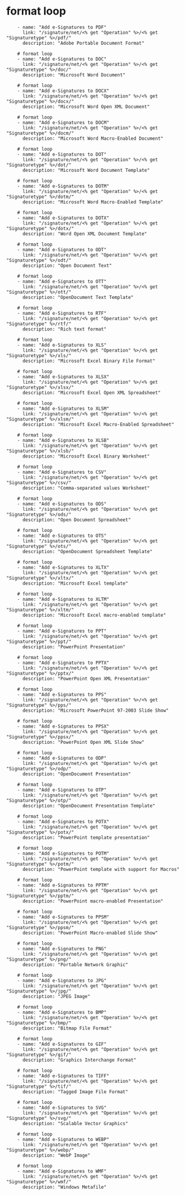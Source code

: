 # format loop
        - name: "Add e-Signatures to PDF"
          link: "/signature/net/<% get "Operation" %>/<% get "Signaturetype" %>/pdf/"
          description: "Adobe Portable Document Format"

        # format loop
        - name: "Add e-Signatures to DOC"
          link: "/signature/net/<% get "Operation" %>/<% get "Signaturetype" %>/doc/"
          description: "Microsoft Word Document"

        # format loop
        - name: "Add e-Signatures to DOCX"
          link: "/signature/net/<% get "Operation" %>/<% get "Signaturetype" %>/docx/"
          description: "Microsoft Word Open XML Document"

        # format loop
        - name: "Add e-Signatures to DOCM"
          link: "/signature/net/<% get "Operation" %>/<% get "Signaturetype" %>/docm/"
          description: "Microsoft Word Macro-Enabled Document"

        # format loop
        - name: "Add e-Signatures to DOT"
          link: "/signature/net/<% get "Operation" %>/<% get "Signaturetype" %>/dot/"
          description: "Microsoft Word Document Template"

        # format loop
        - name: "Add e-Signatures to DOTM"
          link: "/signature/net/<% get "Operation" %>/<% get "Signaturetype" %>/dotm/"
          description: "Microsoft Word Macro-Enabled Template"

        # format loop
        - name: "Add e-Signatures to DOTX"
          link: "/signature/net/<% get "Operation" %>/<% get "Signaturetype" %>/dotx/"
          description: "Word Open XML Document Template"

        # format loop
        - name: "Add e-Signatures to ODT"
          link: "/signature/net/<% get "Operation" %>/<% get "Signaturetype" %>/odt/"
          description: "Open Document Text"

        # format loop
        - name: "Add e-Signatures to OTT"
          link: "/signature/net/<% get "Operation" %>/<% get "Signaturetype" %>/ott/"
          description: "OpenDocument Text Template"

        # format loop
        - name: "Add e-Signatures to RTF"
          link: "/signature/net/<% get "Operation" %>/<% get "Signaturetype" %>/rtf/"
          description: "Rich text format"

        # format loop
        - name: "Add e-Signatures to XLS"
          link: "/signature/net/<% get "Operation" %>/<% get "Signaturetype" %>/xls/"
          description: "Microsoft Excel Binary File Format"

        # format loop
        - name: "Add e-Signatures to XLSX"
          link: "/signature/net/<% get "Operation" %>/<% get "Signaturetype" %>/xlsx/"
          description: "Microsoft Excel Open XML Spreadsheet"

        # format loop
        - name: "Add e-Signatures to XLSM"
          link: "/signature/net/<% get "Operation" %>/<% get "Signaturetype" %>/xlsm/"
          description: "Microsoft Excel Macro-Enabled Spreadsheet"

        # format loop
        - name: "Add e-Signatures to XLSB"
          link: "/signature/net/<% get "Operation" %>/<% get "Signaturetype" %>/xlsb/"
          description: "Microsoft Excel Binary Worksheet"

        # format loop
        - name: "Add e-Signatures to CSV"
          link: "/signature/net/<% get "Operation" %>/<% get "Signaturetype" %>/csv/"
          description: "Comma-separated values Worksheet"

        # format loop
        - name: "Add e-Signatures to ODS"
          link: "/signature/net/<% get "Operation" %>/<% get "Signaturetype" %>/ods/"
          description: "Open Document Spreadsheet"

        # format loop
        - name: "Add e-Signatures to OTS"
          link: "/signature/net/<% get "Operation" %>/<% get "Signaturetype" %>/ots/"
          description: "OpenDocument Spreadsheet Template"

        # format loop
        - name: "Add e-Signatures to XLTX"
          link: "/signature/net/<% get "Operation" %>/<% get "Signaturetype" %>/xltx/"
          description: "Microsoft Excel template"

        # format loop
        - name: "Add e-Signatures to XLTM"
          link: "/signature/net/<% get "Operation" %>/<% get "Signaturetype" %>/xltm/"
          description: "Microsoft Excel macro-enabled template"

        # format loop
        - name: "Add e-Signatures to PPT"
          link: "/signature/net/<% get "Operation" %>/<% get "Signaturetype" %>/ppt/"
          description: "PowerPoint Presentation"

        # format loop
        - name: "Add e-Signatures to PPTX"
          link: "/signature/net/<% get "Operation" %>/<% get "Signaturetype" %>/pptx/"
          description: "PowerPoint Open XML Presentation"

        # format loop
        - name: "Add e-Signatures to PPS"
          link: "/signature/net/<% get "Operation" %>/<% get "Signaturetype" %>/pps/"
          description: "Microsoft PowerPoint 97-2003 Slide Show"

        # format loop
        - name: "Add e-Signatures to PPSX"
          link: "/signature/net/<% get "Operation" %>/<% get "Signaturetype" %>/ppsx/"
          description: "PowerPoint Open XML Slide Show"                              

        # format loop
        - name: "Add e-Signatures to ODP"
          link: "/signature/net/<% get "Operation" %>/<% get "Signaturetype" %>/odp/"
          description: "OpenDocument Presentation"

        # format loop
        - name: "Add e-Signatures to OTP"
          link: "/signature/net/<% get "Operation" %>/<% get "Signaturetype" %>/otp/"
          description: "OpenDocument Presentation Template"

        # format loop
        - name: "Add e-Signatures to POTX"
          link: "/signature/net/<% get "Operation" %>/<% get "Signaturetype" %>/potx/"
          description: "PowerPoint template presentation" 

        # format loop
        - name: "Add e-Signatures to POTM"
          link: "/signature/net/<% get "Operation" %>/<% get "Signaturetype" %>/potm/"
          description: "PowerPoint template with support for Macros" 
          
        # format loop
        - name: "Add e-Signatures to PPTM"
          link: "/signature/net/<% get "Operation" %>/<% get "Signaturetype" %>/pptm/"
          description: "PowerPoint macro-enabled Presentation" 

        # format loop
        - name: "Add e-Signatures to PPSM"
          link: "/signature/net/<% get "Operation" %>/<% get "Signaturetype" %>/ppsm/"
          description: "PowerPoint Macro-enabled Slide Show" 

        # format loop
        - name: "Add e-Signatures to PNG"
          link: "/signature/net/<% get "Operation" %>/<% get "Signaturetype" %>/png/"
          description: "Portable Network Graphic"

        # format loop
        - name: "Add e-Signatures to JPG"
          link: "/signature/net/<% get "Operation" %>/<% get "Signaturetype" %>/jpg/"
          description: "JPEG Image"

        # format loop
        - name: "Add e-Signatures to BMP"
          link: "/signature/net/<% get "Operation" %>/<% get "Signaturetype" %>/bmp/"
          description: "Bitmap File Format"

        # format loop
        - name: "Add e-Signatures to GIF"
          link: "/signature/net/<% get "Operation" %>/<% get "Signaturetype" %>/gif/"
          description: "Graphics Interchange Format"

        # format loop
        - name: "Add e-Signatures to TIFF"
          link: "/signature/net/<% get "Operation" %>/<% get "Signaturetype" %>/tif/"
          description: "Tagged Image File Format"

        # format loop
        - name: "Add e-Signatures to SVG"
          link: "/signature/net/<% get "Operation" %>/<% get "Signaturetype" %>/svg/"
          description: "Scalable Vector Graphics"

        # format loop
        - name: "Add e-Signatures to WEBP"
          link: "/signature/net/<% get "Operation" %>/<% get "Signaturetype" %>/webp/"
          description: "WebP Image"

        # format loop
        - name: "Add e-Signatures to WMF"
          link: "/signature/net/<% get "Operation" %>/<% get "Signaturetype" %>/wmf/"
          description: "Windows Metafile"  
